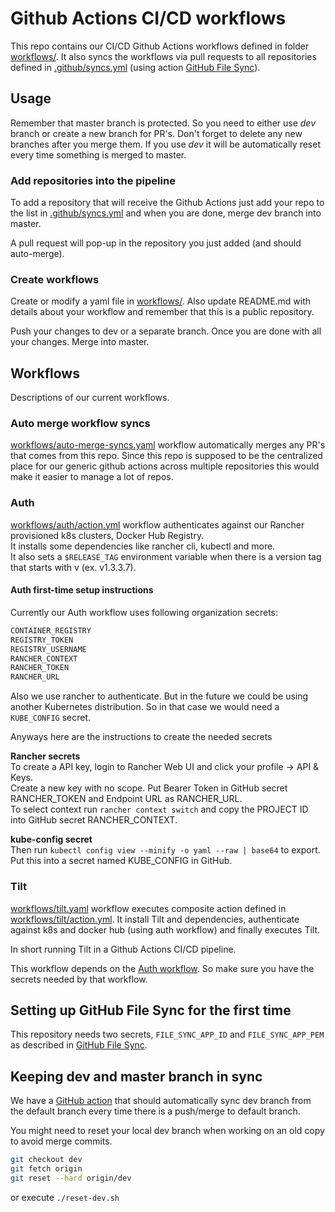 # Github Actions CI/CD workflows

This repo contains our CI/CD Github Actions workflows defined in folder [workflows/](workflows/).
It also syncs the workflows via pull requests to all repositories defined in [.github/syncs.yml][2] (using action [GitHub File Sync][1]).

## Usage

Remember that master branch is protected. So you need to either use *dev* branch or create a new branch for PR's. Don't forget to delete any new branches after you merge them. If you use *dev* it will be automatically reset every time something is merged to master.

### Add repositories into the pipeline

To add a repository that will receive the Github Actions just add your repo to the list in [.github/syncs.yml][2] and when you are done, merge dev branch into master.

A pull request will pop-up in the repository you just added (and should auto-merge).

### Create workflows

Create or modify a yaml file in [workflows/](workflows/). Also update README.md with details about your workflow and remember that this is a public repository.

Push your changes to dev or a separate branch. Once you are done with all your changes. Merge into master.

## Workflows

Descriptions of our current workflows.

### Auto merge workflow syncs

[workflows/auto-merge-syncs.yaml](workflows/auto-merge-syncs.yaml) workflow automatically merges any PR's that comes from this repo.
Since this repo is supposed to be the centralized place for our generic github actions across multiple repositories this would make it easier to manage a lot of repos.

### Auth

[workflows/auth/action.yml](workflows/auth/action.yml) workflow authenticates against our Rancher provisioned k8s clusters, Docker Hub Registry.  
It installs some dependencies like rancher cli, kubectl and more.  
It also sets a `$RELEASE_TAG` environment variable when there is a version tag that starts with v (ex. v1.3.3.7).

#### Auth first-time setup instructions

Currently our Auth workflow uses following organization secrets:

```txt
CONTAINER_REGISTRY
REGISTRY_TOKEN
REGISTRY_USERNAME
RANCHER_CONTEXT
RANCHER_TOKEN
RANCHER_URL
```

Also we use rancher to authenticate. But in the future we could be using another Kubernetes distribution. So in that case we would need a `KUBE_CONFIG` secret.

Anyways here are the instructions to create the needed secrets

**Rancher secrets**  
To create a API key, login to Rancher Web UI and click your profile -> API & Keys.  
Create a new key with no scope. Put Bearer Token in GitHub secret RANCHER_TOKEN and Endpoint URL as RANCHER_URL.  
To select context run `rancher context switch` and copy the PROJECT ID into GitHub secret RANCHER_CONTEXT.  

**kube-config secret**  
Then run `kubectl config view --minify -o yaml --raw | base64` to export.  
Put this into a secret named KUBE_CONFIG in GitHub.  

### Tilt

[workflows/tilt.yaml](workflows/tilt.yaml) workflow executes composite action defined in [workflows/tilt/action.yml](workflows/tilt/action.yml). It install Tilt and dependencies, authenticate against k8s and docker hub (using auth workflow) and finally executes Tilt.

In short running Tilt in a Github Actions CI/CD pipeline.

This workflow depends on the [Auth workflow](#auth). So make sure you have the secrets needed by that workflow.

## Setting up GitHub File Sync for the first time

This repository needs two secrets, `FILE_SYNC_APP_ID` and `FILE_SYNC_APP_PEM` as described in [GitHub File Sync][1].

## Keeping dev and master branch in sync

We have a [GitHub action](.github/sync-dev-branch.yml) that should automatically sync dev branch from the default branch every time there is a push/merge to default branch.

You might need to reset your local dev branch when working on an old copy to avoid merge commits.

```bash
git checkout dev
git fetch origin
git reset --hard origin/dev
```

or execute `./reset-dev.sh`

[1]: https://github.com/marketplace/actions/github-file-sync
[2]: .github/syncs.yml
